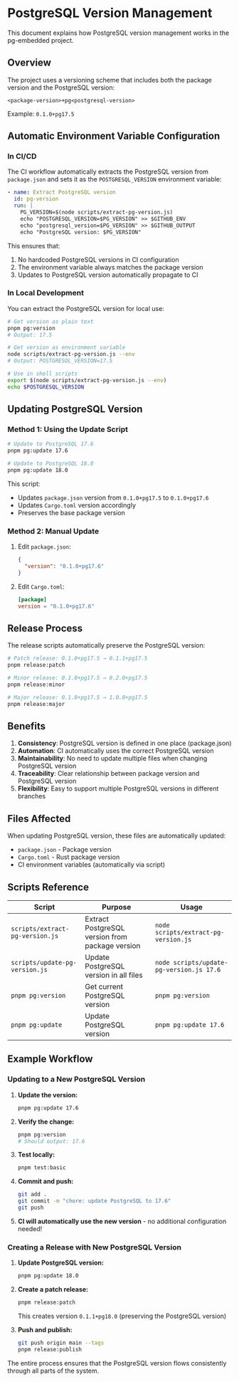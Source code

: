 # PostgreSQL Version Management

This document explains how PostgreSQL version management works in the pg-embedded project.

## Overview

The project uses a versioning scheme that includes both the package version and the PostgreSQL version:

```
<package-version>+pg<postgresql-version>
```

Example: `0.1.0+pg17.5`

## Automatic Environment Variable Configuration

### In CI/CD

The CI workflow automatically extracts the PostgreSQL version from `package.json` and sets it as the `POSTGRESQL_VERSION` environment variable:

```yaml
- name: Extract PostgreSQL version
  id: pg-version
  run: |
    PG_VERSION=$(node scripts/extract-pg-version.js)
    echo "POSTGRESQL_VERSION=$PG_VERSION" >> $GITHUB_ENV
    echo "postgresql_version=$PG_VERSION" >> $GITHUB_OUTPUT
    echo "PostgreSQL version: $PG_VERSION"
```

This ensures that:
1. No hardcoded PostgreSQL versions in CI configuration
2. The environment variable always matches the package version
3. Updates to PostgreSQL version automatically propagate to CI

### In Local Development

You can extract the PostgreSQL version for local use:

```bash
# Get version as plain text
pnpm pg:version
# Output: 17.5

# Get version as environment variable
node scripts/extract-pg-version.js --env
# Output: POSTGRESQL_VERSION=17.5

# Use in shell scripts
export $(node scripts/extract-pg-version.js --env)
echo $POSTGRESQL_VERSION
```

## Updating PostgreSQL Version

### Method 1: Using the Update Script

```bash
# Update to PostgreSQL 17.6
pnpm pg:update 17.6

# Update to PostgreSQL 18.0
pnpm pg:update 18.0
```

This script:
- Updates `package.json` version from `0.1.0+pg17.5` to `0.1.0+pg17.6`
- Updates `Cargo.toml` version accordingly
- Preserves the base package version

### Method 2: Manual Update

1. Edit `package.json`:
   ```json
   {
     "version": "0.1.0+pg17.6"
   }
   ```

2. Edit `Cargo.toml`:
   ```toml
   [package]
   version = "0.1.0+pg17.6"
   ```

## Release Process

The release scripts automatically preserve the PostgreSQL version:

```bash
# Patch release: 0.1.0+pg17.5 → 0.1.1+pg17.5
pnpm release:patch

# Minor release: 0.1.0+pg17.5 → 0.2.0+pg17.5
pnpm release:minor

# Major release: 0.1.0+pg17.5 → 1.0.0+pg17.5
pnpm release:major
```

## Benefits

1. **Consistency**: PostgreSQL version is defined in one place (package.json)
2. **Automation**: CI automatically uses the correct PostgreSQL version
3. **Maintainability**: No need to update multiple files when changing PostgreSQL version
4. **Traceability**: Clear relationship between package version and PostgreSQL version
5. **Flexibility**: Easy to support multiple PostgreSQL versions in different branches

## Files Affected

When updating PostgreSQL version, these files are automatically updated:

- `package.json` - Package version
- `Cargo.toml` - Rust package version
- CI environment variables (automatically via script)

## Scripts Reference

| Script | Purpose | Usage |
|--------|---------|-------|
| `scripts/extract-pg-version.js` | Extract PostgreSQL version from package version | `node scripts/extract-pg-version.js` |
| `scripts/update-pg-version.js` | Update PostgreSQL version in all files | `node scripts/update-pg-version.js 17.6` |
| `pnpm pg:version` | Get current PostgreSQL version | `pnpm pg:version` |
| `pnpm pg:update` | Update PostgreSQL version | `pnpm pg:update 17.6` |

## Example Workflow

### Updating to a New PostgreSQL Version

1. **Update the version:**
   ```bash
   pnpm pg:update 17.6
   ```

2. **Verify the change:**
   ```bash
   pnpm pg:version
   # Should output: 17.6
   ```

3. **Test locally:**
   ```bash
   pnpm test:basic
   ```

4. **Commit and push:**
   ```bash
   git add .
   git commit -m "chore: update PostgreSQL to 17.6"
   git push
   ```

5. **CI will automatically use the new version** - no additional configuration needed!

### Creating a Release with New PostgreSQL Version

1. **Update PostgreSQL version:**
   ```bash
   pnpm pg:update 18.0
   ```

2. **Create a patch release:**
   ```bash
   pnpm release:patch
   ```
   This creates version `0.1.1+pg18.0` (preserving the PostgreSQL version)

3. **Push and publish:**
   ```bash
   git push origin main --tags
   pnpm release:publish
   ```

The entire process ensures that the PostgreSQL version flows consistently through all parts of the system.